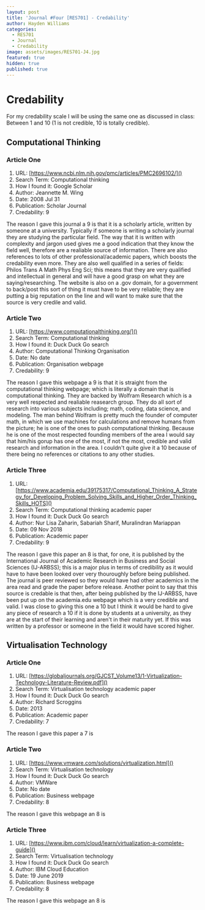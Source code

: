 ```yaml
---
layout: post
title: 'Journal #Four [RES701] - Credability'
author: Hayden Williams
categories:
  - RES701
  - Journal
  - Credability
image: assets/images/RES701-J4.jpg
featured: true
hidden: true
published: true
---
```


# Credability


For my credability scale I will be using the same one as discussed in class: Between 1 and 10 (1 is not credible, 10 is totally credible).


## Computational Thinking


### Article One



1. URL: [https://www.ncbi.nlm.nih.gov/pmc/articles/PMC2696102/]()
2. Search Term: Computational thinking
3. How I found it: Google Scholar
4. Author: Jeannette M. Wing
5. Date: 2008 Jul 31
6. Publication: Scholar Journal
7. Credability: 9


The reason I gave this journal a 9 is that it is a scholarly article, written by someone at a university. Typically if someone is writing a scholarly journal they are studying the particular field. The way that it is written with complexity and jargon used gives me a good indication that they know the field well, therefore are a realiable source of information. There are also references to lots of other professional/academic papers, which boosts the credability even more. They are also well qualified in a series of fields: Philos Trans A Math Phys Eng Sci; this means that they are very qualified and intellectual in general and will have a good grasp on what they are saying/researching. The website is also on a .gov domain, for a government to back/post this sort of thing it must have to be very reliable; they are putting a big reputation on the line and will want to make sure that the source is very credile and valid.



### Article Two



1. URL: [https://www.computationalthinking.org/]()
2. Search Term: Computational thinking
3. How I found it: Duck Duck Go search
4. Author: Computational Thinking Organisation
5. Date: No date
6. Publication: Organisation webpage
7. Credability: 9


The reason I gave this webpage a 9 is that it is straight from the computational thinking webpage; which is literally a domain that is computational thinking. They are backed by Wolfram Research which is a very well respected and realiable reasearch group. They do all sort of research into various subjects including; math, coding, data science, and modeling. The man behind Wolfram is pretty much the founder of computer math, in which we use machines for calculations and remove humans from the picture; he is one of the ones to push computational thinking. Because he is one of the most respected founding members of the area I would say that him/his gorup has one of the most, if not the most, credible and valid research and information in the area. I couldn't quite give it a 10 because of there being no references or citations to any other studies.



### Article Three



1. URL: [https://www.academia.edu/39175317/Computational_Thinking_A_Strategy_for_Developing_Problem_Solving_Skills_and_Higher_Order_Thinking_Skills_HOTS]()
2. Search Term: Computational thinking academic paper
3. How I found it: Duck Duck Go search
4. Author: Nur Lisa Zaharin, Sabariah Sharif, Muralindran Mariappan
5. Date: 09 Nov 2018 
6. Publication: Academic paper
7. Credability: 9


The reason I gave this paper an 8 is that, for one, it is published by the  International Journal of Academic Research in Business and Social Sciences (IJ-ARBSS); this is a major plus in terms of credibility as it would have to have been looked over very thouroughly before being published. The journal is peer reviewed so they would have had other academics in the area read and grade the paper before release. Another point to say that this source is credable is that then, after being published by the IJ-ARBSS, have been put up on the academia.edu webpage which is a very credible and valid. I was close to giving this one a 10 but I think it would be hard to give any piece of research a 10 if it is done by students at a university, as they are at the start of their learning and aren't in their maturity yet. If this was written by a professor or someone in the field it would have scored higher.



## Virtualisation Technology


### Article One



1. URL: [https://globaljournals.org/GJCST_Volume13/1-Virtualization-Technology-Literature-Review.pdf]()
2. Search Term: Virtualisation technology academic paper
3. How I found it: Duck Duck Go search
4. Author: Richard Scroggins
5. Date: 2013 
6. Publication: Academic paper
7. Credability: 7


The reason I gave this paper a 7 is



### Article Two



1. URL: [https://www.vmware.com/solutions/virtualization.html]()
2. Search Term: Virtualisation technology
3. How I found it: Duck Duck Go search
4. Author: VMWare
5. Date: No date
6. Publication: Business webpage 
7. Credability: 8


The reason I gave this webpage an 8 is



### Article Three 


1. URL: [https://www.ibm.com/cloud/learn/virtualization-a-complete-guide]()
2. Search Term: Virtualisation technology
3. How I found it: Duck Duck Go search
4. Author:  IBM Cloud Education 
5. Date: 19 June 2019
6. Publication: Business webpage
7. Credability: 8


The reason I gave this webpage an 8 is
